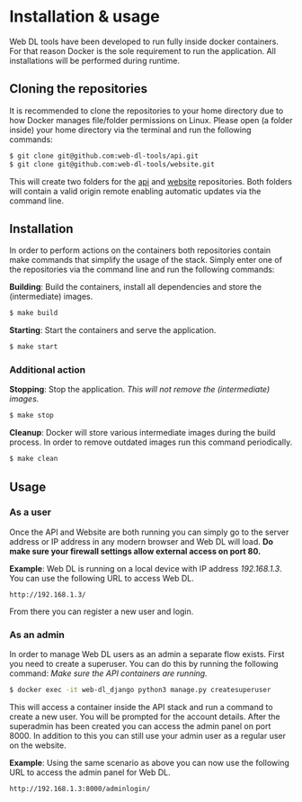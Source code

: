 # Installation & usage

Web DL tools have been developed to run fully inside docker containers. For that reason Docker is the sole requirement to run the application. All installations will be performed during runtime.

## Cloning the repositories

It is recommended to clone the repositories to your home directory due to how Docker manages file/folder permissions on Linux. Please open (a folder inside) your home directory via the terminal and run the following commands:

```bash
$ git clone git@github.com:web-dl-tools/api.git
$ git clone git@github.com:web-dl-tools/website.git
```

This will create two folders for the [api](https://github.com/web-dl-tools/api) and [website](https://github.com/web-dl-tools/website) repositories. Both folders will contain a valid origin remote enabling automatic updates via the command line.

## Installation

In order to perform actions on the containers both repositories contain make commands that simplify the usage of the stack. Simply enter one of the repositories via the command line and run the following commands:

**Building**:
Build the containers, install all dependencies and store the (intermediate) images.

```bash
$ make build
```

**Starting**:
Start the containers and serve the application.

```bash
$ make start
```

### Additional action

**Stopping**:
Stop the application. _This will not remove the (intermediate) images._

```bash
$ make stop
```

**Cleanup**:
Docker will store various intermediate images during the build process. In order to remove outdated images run this command periodically.

```bash
$ make clean
```

## Usage

### As a user
Once the API and Website are both running you can simply go to the server address or IP address in any modern browser and Web DL will load. **Do make sure your firewall settings allow external access on port 80.**

**Example**:
Web DL is running on a local device with IP address _192.168.1.3_. You can use the following URL to access Web DL.

```url
http://192.168.1.3/
```

From there you can register a new user and login. 

### As an admin

In order to manage Web DL users as an admin a separate flow exists. First you need to create a superuser. You can do this by running the following command: _Make sure the API containers are running._

```bash
$ docker exec -it web-dl_django python3 manage.py createsuperuser
```

This will access a container inside the API stack and run a command to create a new user. You will be prompted for the account details. After the superadmin has been created you can access the admin panel on port 8000. In addition to this you can still use your admin user as a regular user on the website.

**Example**:
Using the same scenario as above you can now use the following URL to access the admin panel for Web DL.

```url
http://192.168.1.3:8000/adminlogin/
```
